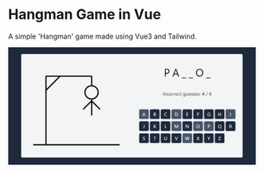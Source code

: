 # Hangman Game in Vue

A simple 'Hangman' game made using Vue3 and Tailwind.

![screenshot](https://github.com/oworob/hangman-vue/blob/main/src/assets/screenshot.png)
